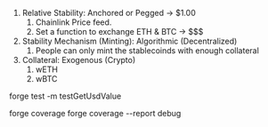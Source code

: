 1. Relative Stability: Anchored or Pegged -> $1.00
   1. Chainlink Price feed.
   2. Set a function to exchange ETH & BTC -> $$$
2. Stability Mechanism (Minting): Algorithmic (Decentralized)
   1. People can only mint the stablecoinds with enough collateral
3. Collateral: Exogenous (Crypto)
   1. wETH
   2. wBTC

forge test -m testGetUsdValue

forge coverage
forge coverage --report debug
